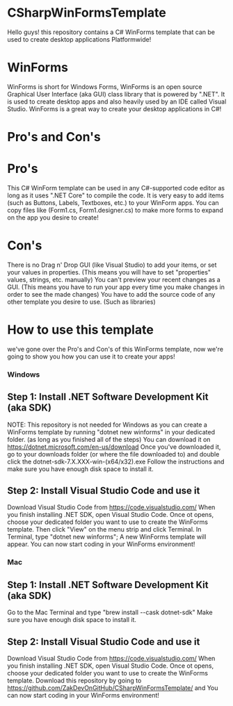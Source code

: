 # CSharpWinFormsTemplate

Hello guys! this repository contains a C# WinForms template that can be used to create desktop applications Platformwide!

# WinForms
WinForms is short for Windows Forms, WinForms is an open source Graphical User Interface (aka GUI) class library that is powered by ".NET".
It is used to create desktop apps and also heavily used by an IDE called Visual Studio. WinForms is a great way to create your desktop applications in C#!
# Pro's and Con's
# Pro's
This C# WinForm template can be used in any C#-supported code editor as long as it uses ".NET Core" to compile the code.
It is very easy to add items (such as Buttons, Labels, Textboxes, etc.) to your WinForm apps.
You can copy files like (Form1.cs, Form1.designer.cs) to make more forms to expand on the app you desire to create!
# Con's
There is no Drag n' Drop GUI (like Visual Studio) to add your items, or set your values in properties. (This means you will have to set "properties" values, strings, etc. manually)
You can't preview your recent changes as a GUI. (This means you have to run your app every time you make changes in order to see the made changes)
You have to add the source code of any other template you desire to use. (Such as libraries)
# How to use this template
we've gone over the Pro's and Con's of this WinForms template, now we're going to show you how you can use it to create your apps!
### Windows
## Step 1: Install .NET Software Development Kit (aka SDK)
NOTE: This repository is not needed for Windows as you can create a WinForms template by running "dotnet new winforms" in your dedicated folder. (as long as you finished all of the steps)
You can download it on https://dotnet.microsoft.com/en-us/download
Once you've downloaded it, go to your downloads folder (or where the file downloaded to) and double click the dotnet-sdk-7.X.XXX-win-(x64/x32).exe
Follow the instructions and make sure you have enough disk space to install it.
## Step 2: Install Visual Studio Code and use it
Download Visual Studio Code from https://code.visualstudio.com/
When you finish installing .NET SDK, open Visual Studio Code. Once ot opens, choose your dedicated folder you want to use to create the WinForms template.
Then click "View" on the menu strip and click Terminal.
In Terminal, type "dotnet new winforms"; A new WinForms template will appear.
You can now start coding in your WinForms environment!
### Mac
## Step 1: Install .NET Software Development Kit (aka SDK)
Go to the Mac Terminal and type "brew install --cask dotnet-sdk"
Make sure you have enough disk space to install it.
## Step 2: Install Visual Studio Code and use it
Download Visual Studio Code from https://code.visualstudio.com/
When you finish installing .NET SDK, open Visual Studio Code. Once ot opens, choose your dedicated folder you want to use to create the WinForms template.
Download this repository by going to https://github.com/ZakDevOnGitHub/CSharpWinFormsTemplate/ and 
You can now start coding in your WinForms environment!
